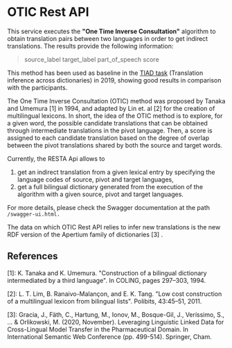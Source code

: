 # OTIC Rest API

This service executes the **"One Time Inverse Consultation"** algorithm to obtain translation pairs between two languages in order to get indirect translations. The results provide the following information:

> source_label	target_label	part_of_speech	score

This method has been used as baseline in the [TIAD task](http://tiad2019.unizar.es/) (Translation inference across dictionaries) in 2019, showing good results in comparison with the participants.

The One Time Inverse Consultation (OTIC) method was proposed by  Tanaka and Umemura [1] in 1994, and adapted by Lin et. al [2] for the  creation of multilingual lexicons. In short, the idea of the OTIC method  is to explore, for a given word, the possible candidate translations  that can be obtained through intermediate translations in the pivot  language. Then, a score is assigned to each candidate translation based on the degree of overlap between the pivot translations shared by both 
the source and target words.

Currently, the RESTA Api allows to 

1. get an indirect translation from a given lexical entry by specifying the language codes of source, pivot and target languages, 
2. get a full bilingual dictionary generated from the execution of the algorithm with a given source, pivot and target languages.

For more details, please check the Swagger documentation at the path `/swagger-ui.html.`

The data on which OTIC Rest API relies to infer new translations is the new RDF version of the Apertium family of dictionaries [3] . 

## References

[1]: K. Tanaka and K. Umemura. "Construction of a bilingual dictionary intermediated by a third language". In COLING, pages 297–303, 1994.

[2]: L. T. Lim, B. Ranaivo-Malançon, and E. K. Tang. "Low cost construction of a multilingual lexicon from bilingual lists". Polibits, 43:45–51, 2011. 

[3]: Gracia, J., Fäth, C., Hartung, M., Ionov, M., Bosque-Gil, J., Veríssimo, S., ... & Orlikowski, M. (2020, November). Leveraging Linguistic Linked Data for Cross-Lingual Model Transfer in the Pharmaceutical Domain. In International Semantic Web Conference (pp. 499-514). Springer, Cham.